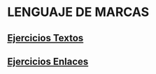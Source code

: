 # LENGUAJE DE MARCAS

## [Ejercicios Textos][Textos]
## [Ejercicios Enlaces][Enlaces]

[Textos]: https://github.com/mariogsanz/LM/tree/master/Textos
[Enlaces]: http://github.com/mariogsanz/LM/tree/master/Enlaces